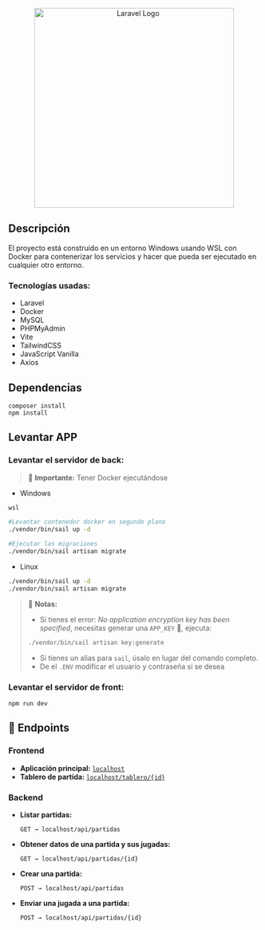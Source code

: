 <p align="center"><a href="https://laravel.com" target="_blank"><img src="https://raw.githubusercontent.com/laravel/art/master/logo-lockup/5%20SVG/2%20CMYK/1%20Full%20Color/laravel-logolockup-cmyk-red.svg" width="400" alt="Laravel Logo"></a></p>

## Descripción

El proyecto está construido en un entorno Windows usando WSL con Docker para contenerizar los servicios y hacer que pueda ser ejecutado en cualquier otro entorno.

### Tecnologías usadas:

-   Laravel
-   Docker
-   MySQL
-   PHPMyAdmin
-   Vite
-   TailwindCSS
-   JavaScript Vanilla
-   Axios

## Dependencias

```
composer install
npm install
```

## Levantar APP

### Levantar el servidor de back:

> 📌 **Importante:** Tener Docker ejecutándose

-   Windows

```bash
wsl

#Levantar contenedor docker en segundo plano
./vendor/bin/sail up -d

#Ejecutar las migraciones
./vendor/bin/sail artisan migrate
```

-   Linux

```bash
./vendor/bin/sail up -d
./vendor/bin/sail artisan migrate

```

> 📌 **Notas:**
>
> -   Si tienes el error: _No application encryption key has been specified_, necesitas generar una `APP_KEY` 🔑, ejecuta:
>
> ```sh
> ./vendor/bin/sail artisan key:generate
> ```
>
> -   Si tienes un alias para `sail`, úsalo en lugar del comando completo.
> -   De el `.ENV` modificar el usuario y contraseña si se desea

### Levantar el servidor de front:

```
npm run dev
```

## 🚀 Endpoints

### Frontend

-   **Aplicación principal:** [`localhost`](http://localhost)
-   **Tablero de partida:** [`localhost/tablero/{id}`](http://localhost/tablero/{id})

### Backend

-   **Listar partidas:**
    ```
    GET → localhost/api/partidas
    ```
-   **Obtener datos de una partida y sus jugadas:**
    ```
    GET → localhost/api/partidas/{id}
    ```
-   **Crear una partida:**
    ```
    POST → localhost/api/partidas
    ```
-   **Enviar una jugada a una partida:**
    ```
    POST → localhost/api/partidas/{id}
    ```
